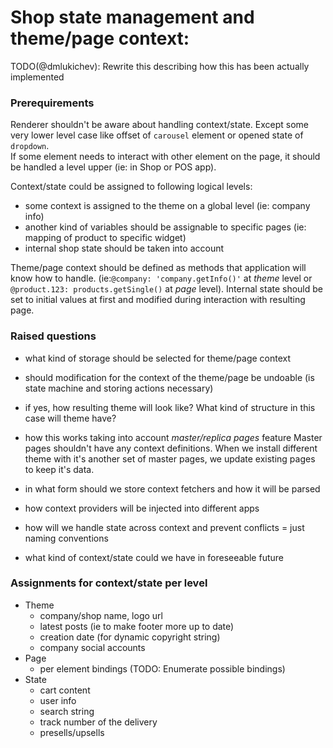 # Shop state management and theme/page context:

TODO(@dmlukichev): Rewrite this describing how this has been actually implemented 

### Prerequirements

Renderer shouldn't be aware about handling context/state. Except some very lower level case like offset 
of `carousel` element or opened state of `dropdown`.    
If some element needs to interact with other element on the page, it should be handled a level upper (ie: in Shop or POS app).

Context/state could be assigned to following logical levels:
* some context is assigned to the theme on a global level (ie: company info)
* another kind of variables should be assignable to specific pages (ie: mapping of product to specific widget)
* internal shop state should be taken into account

Theme/page context should be defined as methods that application will know how to handle. (ie:`@company: 'company.getInfo()'` at 
_theme_ level or `@product.123: products.getSingle()` at _page_ level).
Internal state should be set to initial values at first and modified during interaction with resulting page. 

### Raised questions
* what kind of storage should be selected for theme/page context
* should modification for the context of the theme/page be undoable (is state machine and storing actions necessary)
* if yes, how resulting theme will look like? What kind of structure in this case will theme have?
* how this works taking into account _master/replica pages_ feature
    Master pages shouldn't have any context definitions.
    When we install different theme with it's another set of master pages, we update existing pages 
    to keep it's data.

* in what form should we store context fetchers and how it will be parsed
* how context providers will be injected into different apps
* how will we handle state across context and prevent conflicts = just naming conventions
* what kind of context/state could we have in foreseeable future

### Assignments for context/state per level

* Theme
    * company/shop name, logo url
    * latest posts (ie to make footer more up to date)
    * creation date (for dynamic copyright string)
    * company social accounts
* Page
    * per element bindings (TODO: Enumerate possible bindings)
* State
    * cart content
    * user info
    * search string
    * track number of the delivery
    * presells/upsells
